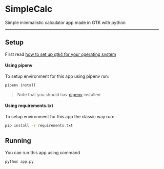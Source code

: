 # SimpleCalc

Simple minimalistic calculator app made in GTK with python

---

## Setup

First read [how to set up gtk4 for your operating system](https://www.gtk.org/docs/installations/)

#### Using pipenv

To setup environment for this app using pipenv run:

```bash
pipenv install
```

> Note that you should hav [pipenv](https://pipenv.pypa.io/en/latest/index.html) installed

#### Using requirements.txt

To setup environment for this app the classic way run:

```bash
pip install -r requirements.txt
```

## Running

You can run this app using command

```bash
python app.py
```
